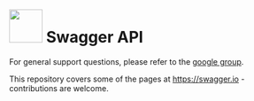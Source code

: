 # <img src="https://github.com/swagger-api/swagger.io/blob/wordpress/swagger-logo.png"  width="60" height="60"> Swagger API 

For general support questions, please refer to the [google group](https://groups.google.com/forum/#!forum/swagger-swaggersocket).

This repository covers some of the pages at https://swagger.io - contributions are welcome.
